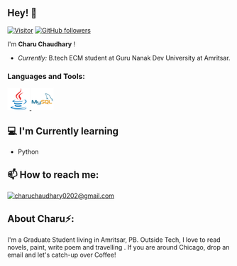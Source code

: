 <h2>Hey! 👋</h2>

[![Visitor](https://visitor-badge.laobi.icu/badge?page_id=Charuary.Charuary)](https://github.com/Charuary) [![GitHub followers](https://img.shields.io/github/followers/Charuary.svg?style=social&label=Follow)](https://github.com/Charuary?tab=followers)

I'm **Charu Chaudhary** !
- <i>Currently:</i>  B.tech ECM student at Guru Nanak Dev University at Amritsar.


<h3 align="left">Languages and Tools:</h3>
<a href="https://www.java.com" target="_blank" rel="noreferrer"> <img src="https://raw.githubusercontent.com/devicons/devicon/master/icons/java/java-original.svg" alt="java" width="50" height="50"/> </a>
<a href="https://www.mysql.com/" target="_blank" rel="noreferrer"> <img src="https://raw.githubusercontent.com/devicons/devicon/master/icons/mysql/mysql-original-wordmark.svg" alt="mysql" width="50" height="50"/> </a> </p>
 
 <h2>💻 I'm Currently learning</h2>

- Python

<h2>📫 How to reach me:</h2>

<a href="mailto: charuchaudhary0202@gmail.com">![charuchaudhary0202@gmail.com](https://img.shields.io/badge/Gmail-D14836?style=for-the-badge&logo=gmail&logoColor=white)</a> 

<h2> About Charu⚡:</h2>

I'm a Graduate Student living in Amritsar, PB. Outside Tech, I love to read novels, paint, write poem and travelling . If you are around Chicago, drop an email and let's catch-up over Coffee!
